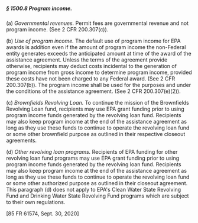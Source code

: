 ##### § 1500.8 Program income. #####

(a) *Governmental revenues.* Permit fees are governmental revenue and not program income. (See 2 CFR 200.307(c)).

(b) *Use of program income.* The default use of program income for EPA awards is addition even if the amount of program income the non-Federal entity generates exceeds the anticipated amount at time of the award of the assistance agreement. Unless the terms of the agreement provide otherwise, recipients may deduct costs incidental to the generation of program income from gross income to determine program income, provided these costs have not been charged to any Federal award. (See 2 CFR 200.307(b)). The program income shall be used for the purposes and under the conditions of the assistance agreement. (See 2 CFR 200.307(e)(2)).

(c) *Brownfields Revolving Loan.* To continue the mission of the Brownfields Revolving Loan fund, recipients may use EPA grant funding prior to using program income funds generated by the revolving loan fund. Recipients may also keep program income at the end of the assistance agreement as long as they use these funds to continue to operate the revolving loan fund or some other brownfield purpose as outlined in their respective closeout agreements.

(d) *Other revolving loan programs.* Recipients of EPA funding for other revolving loan fund programs may use EPA grant funding prior to using program income funds generated by the revolving loan fund. Recipients may also keep program income at the end of the assistance agreement as long as they use these funds to continue to operate the revolving loan fund or some other authorized purpose as outlined in their closeout agreement. This paragraph (d) does not apply to EPA's Clean Water State Revolving Fund and Drinking Water State Revolving Fund programs which are subject to their own regulations.

[85 FR 61574, Sept. 30, 2020]
